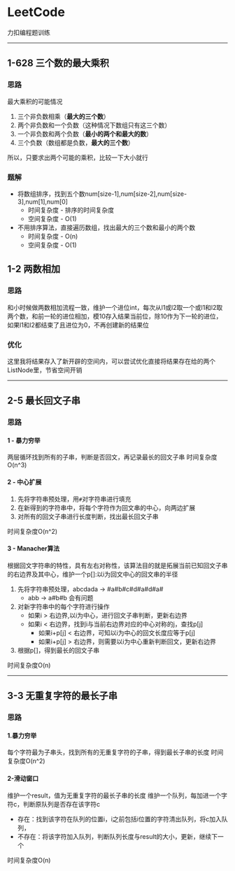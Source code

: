 # LeetCode
力扣编程题训练

---------------------------------------------------------------

## 1-628 三个数的最大乘积
### 思路
最大乘积的可能情况   

1. 三个非负数相乘（**最大的三个数**）
2. 两个非负数和一个负数（这种情况下数组只有这三个数）
3. 一个非负数和两个负数（**最小的两个和最大的数**）
4. 三个负数（数组都是负数，**最大的三个数**）

所以，只要求出两个可能的乘积，比较一下大小就行

### 题解
+ 将数组排序，找到五个数num[size-1],num[size-2],num[size-3],num[1],num[0]
  + 时间复杂度 - 排序的时间复杂度
  + 空间复杂度 - O(1)
+ 不用排序算法，直接遍历数组，找出最大的三个数和最小的两个数
  + 时间复杂度 -  O(n)
  + 空间复杂度 - O(1)



## 1-2 两数相加
### 思路
和小时候做两数相加流程一致，维护一个进位int，每次从l1或l2取一个或l1和l2取两个数，和前一轮的进位相加，模10存入结果当前位，除10作为下一轮的进位，如果l1和l2都结束了且进位为0，不再创建新的结果位

### 优化
这里我将结果存入了新开辟的空间内，可以尝试优化直接将结果存在给的两个ListNode里，节省空间开销

---------------------------------------------------------------

## 2-5 最长回文子串
### 思路
#### 1 - 暴力穷举
两层循环找到所有的子串，判断是否回文，再记录最长的回文子串
时间复杂度O(n^3)

#### 2 - 中心扩展
1. 先将字符串预处理，用``#``对字符串进行填充
2. 在新得到的字符串中，将每个字符作为回文串的中心，向两边扩展
3. 对所有的回文子串进行长度判断，找出最长回文子串

时间复杂度O(n^2)

#### 3 - Manacher算法
根据回文字符串的特性，具有左右对称性，该算法目的就是拓展当前已知回文子串的右边界及其中心，维护一个p[]:以i为回文中心的回文串的半径
1. 先将字符串预处理，abcdada -> #a#b#c#d#a#d#a#
   + abb -> a#b#b 会有问题
2. 对新字符串中的每个字符进行操作
   + 如果i > 右边界,以i为中心，进行回文子串判断，更新右边界
   + 如果i < 右边界，找到i与当前右边界对应的中心对称的j，查找p[j]
     + 如果i+p[j] < 右边界，可知以i为中心的回文长度应等于p[j]
     + 如果i+p[j] > 右边界，则需要以i为中心重新判断回文，更新右边界
3. 根据p[]，得到最长的回文子串

时间复杂度O(n)


---------------------------------------------------------------

## 3-3 无重复字符的最长子串
### 思路
#### 1.暴力穷举
每个字符最为子串头，找到所有的无重复字符的子串，得到最长子串的长度
时间复杂度O(n^2)

#### 2-滑动窗口
维护一个result，值为无重复字符的最长子串的长度
维护一个队列，每加进一个字符c，判断原队列是否存在该字符c
 + 存在：找到该字符在队列的位置i，i之前包括i位置的字符清出队列，将c加入队列，
 + 不存在：将该字符加入队列，判断队列长度与result的大小，更新，继续下一个    

时间复杂度O(n)

